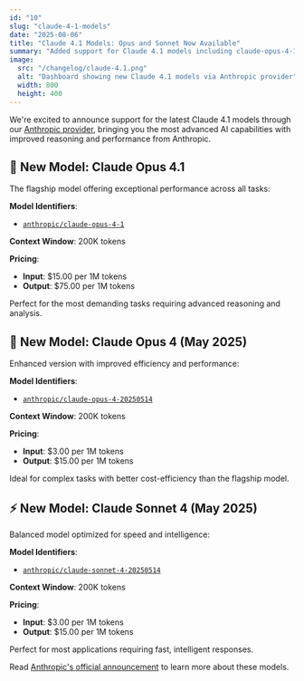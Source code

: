 ```yaml
---
id: "10"
slug: "claude-4-1-models"
date: "2025-08-06"
title: "Claude 4.1 Models: Opus and Sonnet Now Available"
summary: "Added support for Claude 4.1 models including claude-opus-4-1, claude-opus-4-20250514, and claude-sonnet-4-20250514 via Anthropic provider."
image:
  src: "/changelog/claude-4.1.png"
  alt: "Dashboard showing new Claude 4.1 models via Anthropic provider"
  width: 800
  height: 400
---
```


We're excited to announce support for the latest Claude 4.1 models through our [Anthropic provider](/providers/anthropic), bringing you the most advanced AI capabilities with improved reasoning and performance from Anthropic.

## 🚀 New Model: Claude Opus 4.1

The flagship model offering exceptional performance across all tasks:

**Model Identifiers**:

- [`anthropic/claude-opus-4-1`](/models/claude-opus-4-1)

**Context Window**: 200K tokens

**Pricing**:

- **Input**: $15.00 per 1M tokens
- **Output**: $75.00 per 1M tokens

Perfect for the most demanding tasks requiring advanced reasoning and analysis.

## 🤖 New Model: Claude Opus 4 (May 2025)

Enhanced version with improved efficiency and performance:

**Model Identifiers**:

- [`anthropic/claude-opus-4-20250514`](/models/claude-opus-4-20250514)

**Context Window**: 200K tokens

**Pricing**:

- **Input**: $3.00 per 1M tokens
- **Output**: $15.00 per 1M tokens

Ideal for complex tasks with better cost-efficiency than the flagship model.

## ⚡ New Model: Claude Sonnet 4 (May 2025)

Balanced model optimized for speed and intelligence:

**Model Identifiers**:

- [`anthropic/claude-sonnet-4-20250514`](/models/claude-sonnet-4-20250514)

**Context Window**: 200K tokens

**Pricing**:

- **Input**: $3.00 per 1M tokens
- **Output**: $15.00 per 1M tokens

Perfect for most applications requiring fast, intelligent responses.

Read [Anthropic's official announcement](https://www.anthropic.com/news/claude-opus-4-1?utm_source=llmgateway.io) to learn more about these models.
